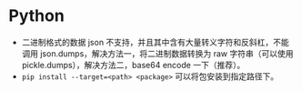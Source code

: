 # Python

+ 二进制格式的数据 json 不支持，并且其中含有大量转义字符和反斜杠，不能调用 json.dumps，解决方法一，将二进制数据转换为 raw 字符串（可以使用 pickle.dumps），解决方法二，base64 encode 一下（推荐）。
+ `pip install --target=<path> <package>` 可以将包安装到指定路径下。